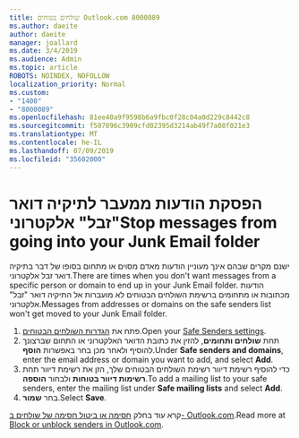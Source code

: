 ```yaml
---
title: שולחים בטוחים Outlook.com 8000089
ms.author: daeite
author: daeite
manager: joallard
ms.date: 3/4/2019
ms.audience: Admin
ms.topic: article
ROBOTS: NOINDEX, NOFOLLOW
localization_priority: Normal
ms.custom:
- "1400"
- "8000089"
ms.openlocfilehash: 81ee40a9f9598b6a9fbc0f28c04a0d229c8442c8
ms.sourcegitcommit: f507896c3909cfd02395d3214ab49f7a08f021e3
ms.translationtype: MT
ms.contentlocale: he-IL
ms.lasthandoff: 07/09/2019
ms.locfileid: "35602000"
---
```

# <a name="stop-messages-from-going-into-your-junk-email-folder"></a><span data-ttu-id="c3797-102">הפסקת הודעות ממעבר לתיקיה דואר "זבל" אלקטרוני</span><span class="sxs-lookup"><span data-stu-id="c3797-102">Stop messages from going into your Junk Email folder</span></span>

<span data-ttu-id="c3797-103">ישנם מקרים שבהם אינך מעוניין הודעות מאדם מסוים או מתחום בסופו של דבר בתיקיה דואר זבל אלקטרוני.</span><span class="sxs-lookup"><span data-stu-id="c3797-103">There are times when you don't want messages from a specific person or domain to end up in your Junk Email folder.</span></span> <span data-ttu-id="c3797-104">הודעות מכתובות או מתחומים ברשימת השולחים הבטוחים לא מועברות אל התיקיה דואר "זבל" אלקטרוני.</span><span class="sxs-lookup"><span data-stu-id="c3797-104">Messages from addresses or domains on the safe senders list won't get moved to your Junk Email folder.</span></span>

1. <span data-ttu-id="c3797-105">פתח את [הגדרות השולחים הבטוחים](https://go.microsoft.com/fwlink/?linkid=2035804).</span><span class="sxs-lookup"><span data-stu-id="c3797-105">Open your [Safe Senders settings](https://go.microsoft.com/fwlink/?linkid=2035804).</span></span>
2. <span data-ttu-id="c3797-106">תחת **שולחים ותחומים**, להזין את כתובת הדואר האלקטרוני או התחום שברצונך להוסיף ולאחר מכן בחר באפשרות **הוסף**.</span><span class="sxs-lookup"><span data-stu-id="c3797-106">Under **Safe senders and domains**, enter the email address or domain you want to add, and select **Add**.</span></span>
3. <span data-ttu-id="c3797-107">כדי להוסיף רשימת דיוור רשימת השולחים הבטוחים שלך, הזן את רשימת דיוור תחת **רשימות דיוור בטוחות** ולבחור **הוספה**.</span><span class="sxs-lookup"><span data-stu-id="c3797-107">To add a mailing list to your safe senders, enter the mailing list under **Safe mailing lists** and select **Add**.</span></span>
4. <span data-ttu-id="c3797-108">בחר **שמור**.</span><span class="sxs-lookup"><span data-stu-id="c3797-108">Select **Save**.</span></span>

<span data-ttu-id="c3797-109">קרא עוד בחלק [חסימה או ביטול חסימה של שולחים ב- Outlook.com](https://support.office.com/article/afba1c94-77bb-4f50-8b85-057cf52f4d5e?wt.mc_id=Office_Outlook_com_Alchemy).</span><span class="sxs-lookup"><span data-stu-id="c3797-109">Read more at [Block or unblock senders in Outlook.com](https://support.office.com/article/afba1c94-77bb-4f50-8b85-057cf52f4d5e?wt.mc_id=Office_Outlook_com_Alchemy).</span></span>